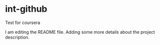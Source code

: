 # int-github
Test for coursera

I am editing the README file. Adding some more details about the project description.

